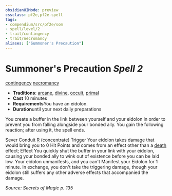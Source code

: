 ```yaml
---
obsidianUIMode: preview
cssclass: pf2e,pf2e-spell
tags:
- compendium/src/pf2e/som
- spell/level/2
- trait/contingency
- trait/necromancy
aliases: ["Summoner's Precaution"]
---
```

# Summoner's Precaution *Spell 2*   
[contingency](../../rules/traits/contingency-som.md)  [necromancy](../../rules/traits/necromancy.md)  

- **Traditions**: [arcane](../../rules/traits/arcane.md), [divine](../../rules/traits/divine.md), [occult](../../rules/traits/occult.md), [primal](../../rules/traits/primal.md)
- **Cast** 10 minutes 
- **Requirements**You have an eidolon.
- **Duration**until your next daily preparations

You create a buffer in the link between yourself and your eidolon in order to prevent you from falling alongside your bonded ally. You gain the following reaction; after using it, the spell ends.

Sever Conduit [R](../../rules/core-rulebook/chapter-9-playing-the-game.md#Actions "Reaction") (concentrate) Trigger Your eidolon takes damage that would bring you to 0 Hit Points and comes from an effect other than a [death](../../rules/traits/death.md) effect; Effect You quickly shut the buffer in your link with your eidolon, causing your bonded ally to wink out of existence before you can be laid low. Your eidolon unmanifests, and you can't Manifest your Eidolon for 1 minute. In exchange, you don't take the triggering damage, though your eidolon still suffers any other adverse effects that accompanied the damage.

*Source: Secrets of Magic p. 135*